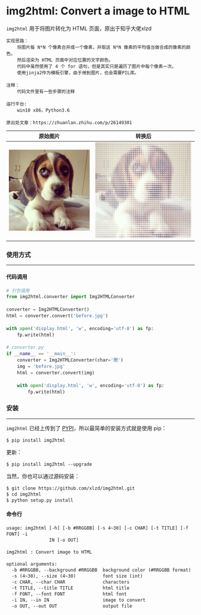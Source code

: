 # img2html: Convert a image to HTML

`img2html` 用于将图片转化为 HTML 页面，原出于知乎大佬xlzd

```
实现思路：
	将图片每 N*N 个像素合并成一个像素，并取这 N*N 像素的平均值当做合成的像素的颜色。
	然后渲染为 HTML 页面中对应位置的文字颜色。
	代码中虽然使用了 4 个 for 语句，但是其实只是遍历了图片中每个像素一次。
	使用jinja2作为模板引擎，由于用到图片，也会需要PIL库。

注释：
	代码文件里有一些步骤的注释

运行平台:
	win10 x86，Python3.6
	
原出处文章：https://zhuanlan.zhihu.com/p/26149301
```


原始图片             |  转换后
:-------------------------:|:-------------------------:
![before.jpg](https://raw.githubusercontent.com/enjoy-binbin/img2html/master/before.jpg)  | ![after.png](https://raw.githubusercontent.com/enjoy-binbin/img2html/master/after.png) 

### 使用方式
---


#### 代码调用

```Python
# 引包调用
from img2html.converter import Img2HTMLConverter

converter = Img2HTMLConverter()
html = converter.convert('before.jpg')

with open('display.html', 'w', encoding='utf-8') as fp:
	fp.write(html)
    
# converter.py
if __name__ == '__main__':
    converter = Img2HTMLConverter(char='閔')
    img = 'before.jpg'
    html = converter.convert(img)

    with open('display.html', 'w', encoding='utf-8') as fp:
        fp.write(html)
```


### 安装
---

`img2html` 已经上传到了 [PYPI](https://pypi.python.org/pypi/img2html)，所以最简单的安装方式就是使用 pip：

```
$ pip install img2html
```

更新：

```
$ pip install img2html --upgrade
```


当然，你也可以通过源码安装：

```
$ git clone https://github.com/xlzd/img2html.git
$ cd img2html
$ python setup.py install
```

#### 命令行
```
usage: img2html [-h] [-b #RRGGBB] [-s 4~30] [-c CHAR] [-t TITLE] [-f FONT] -i
                IN [-o OUT]

img2html : Convert image to HTML

optional arguments:
  -b #RRGGBB, --background #RRGGBB  background color (#RRGGBB format)
  -s (4~30), --size (4~30)          font size (int)
  -c CHAR, --char CHAR              characters
  -t TITLE, --title TITLE           html title
  -f FONT, --font FONT              html font
  -i IN, --in IN                    image to convert
  -o OUT, --out OUT                 output file
```
